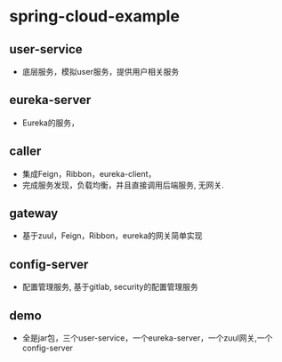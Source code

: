 # spring-cloud-example

## user-service
- 底层服务，模拟user服务，提供用户相关服务

## eureka-server
- Eureka的服务，

## caller
- 集成Feign，Ribbon，eureka-client，
- 完成服务发现，负载均衡，并且直接调用后端服务, 无网关.

## gateway
- 基于zuul，Feign，Ribbon，eureka的网关简单实现

## config-server
- 配置管理服务, 基于gitlab, security的配置管理服务

## demo
- 全是jar包，三个user-service，一个eureka-server，一个zuul网关,一个config-server

